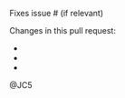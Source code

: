 <!--
Before you create a new PR, please consider:

1) Pull requests for the MAIN branch will be closed.
2) DO NOT include translations in your PR. Only English US sentences.

Thanks.
-->

Fixes issue # (if relevant)

Changes in this pull request:

-
-
-

@JC5
